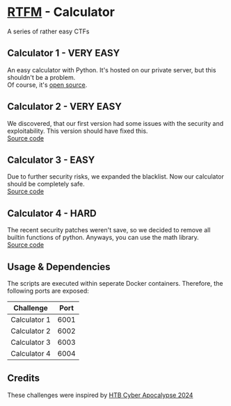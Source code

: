 # [RTFM](../README.md) - Calculator
A series of rather easy CTFs


## Calculator 1 - VERY EASY

An easy calculator with Python. It's hosted on our private server, but this shouldn't be a problem.\
Of course, it's [open source](./calculator1/files/challenge.py).

## Calculator 2 - VERY EASY

We discovered, that our first version had some issues with the security and exploitability. This version should have fixed this.\
[Source code](./calculator2/files/challenge.py)

## Calculator 3 - EASY

Due to further security risks, we expanded the blacklist. Now our calculator should be completely safe.\
[Source code](./calculator3/files/challenge.py)

## Calculator 4 - HARD

The recent security patches weren't save, so we decided to remove all builtin functions of python. Anyways, you can use the math library.\
[Source code](./calculator4/files/challenge.py)

## Usage & Dependencies

The scripts are executed within seperate Docker containers. Therefore, the following ports are exposed:

|  Challenge   | Port |
|:------------:|:----:|
| Calculator 1 | 6001 |
| Calculator 2 | 6002 |
| Calculator 3 | 6003 |
| Calculator 4 | 6004 |


## Credits
These challenges were inspired by [HTB Cyber Apocalypse 2024](https://ctf.hackthebox.com/event/details/cyber-apocalypse-2024-hacker-royale-1386)